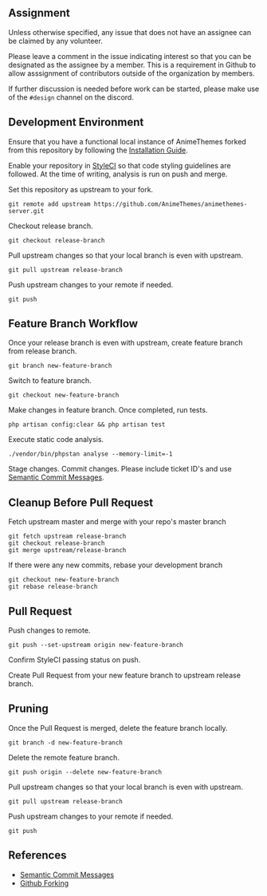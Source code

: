 ## Assignment

Unless otherwise specified, any issue that does not have an assignee can be claimed by any volunteer.

Please leave a comment in the issue indicating interest so that you can be designated as the assignee by a member. This is a requirement in Github to allow asssignment of contributors outside of the organization by members. 

If further discussion is needed before work can be started, please make use of the `#design` channel on the discord.

## Development Environment

Ensure that you have a functional local instance of AnimeThemes forked from this repository by following the [Installation Guide](https://github.com/AnimeThemes/animethemes-server/wiki/Installation).

Enable your repository in [StyleCI](https://styleci.io/) so that code styling guidelines are followed. At the time of writing, analysis is run on push and merge.

Set this repository as upstream to your fork.

`git remote add upstream https://github.com/AnimeThemes/animethemes-server.git`

Checkout release branch.

`git checkout release-branch`

Pull upstream changes so that your local branch is even with upstream.

`git pull upstream release-branch`

Push upstream changes to your remote if needed.

`git push`

## Feature Branch Workflow

Once your release branch is even with upstream, create feature branch from release branch.

`git branch new-feature-branch`

Switch to feature branch.

`git checkout new-feature-branch`

Make changes in feature branch. Once completed, run tests.

`php artisan config:clear && php artisan test`

Execute static code analysis.

`./vendor/bin/phpstan analyse --memory-limit=-1`

Stage changes. Commit changes. Please include ticket ID's and use [Semantic Commit Messages](https://gist.github.com/joshbuchea/6f47e86d2510bce28f8e7f42ae84c716).

## Cleanup Before Pull Request

Fetch upstream master and merge with your repo's master branch
```
git fetch upstream release-branch
git checkout release-branch
git merge upstream/release-branch
```

If there were any new commits, rebase your development branch
```
git checkout new-feature-branch
git rebase release-branch
```

## Pull Request

Push changes to remote.

`git push --set-upstream origin new-feature-branch`

Confirm StyleCI passing status on push.

Create Pull Request from your new feature branch to upstream release branch.

## Pruning

Once the Pull Request is merged, delete the feature branch locally.

`git branch -d new-feature-branch`

Delete the remote feature branch.

`git push origin --delete new-feature-branch`

Pull upstream changes so that your local branch is even with upstream.

`git pull upstream release-branch`

Push upstream changes to your remote if needed.

`git push`

## References

* [Semantic Commit Messages](https://gist.github.com/joshbuchea/6f47e86d2510bce28f8e7f42ae84c716)
* [Github Forking](https://gist.github.com/Chaser324/ce0505fbed06b947d962)
